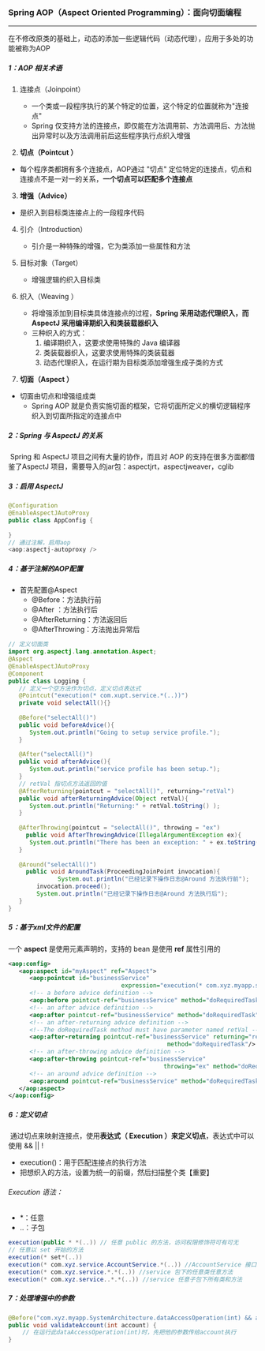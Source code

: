 ### Spring AOP（Aspect Oriented Programming）：面向切面编程

------

​	在不修改原类的基础上，动态的添加一些逻辑代码（动态代理），应用于多处的功能被称为AOP

##### 1：AOP 相关术语

1. 连接点（Joinpoint）

   - 一个类或一段程序执行的某个特定的位置，这个特定的位置就称为"连接点"
   - Spring  仅支持方法的连接点，即仅能在方法调用前、方法调用后、方法抛出异常时以及方法调用前后这些程序执行点织入增强

2. **切点（Pointcut ）**
- 每个程序类都拥有多个连接点，AOP通过 "切点" 定位特定的连接点，切点和连接点不是一对一的关系，**一个切点可以匹配多个连接点**
  
3. **增强（Advice）**
- 是织入到目标类连接点上的一段程序代码
  
4. 引介（Introduction）

   - 引介是一种特殊的增强，它为类添加一些属性和方法

5. 目标对象（Target）

   - 增强逻辑的织入目标类

6. 织入（Weaving ）

   - 将增强添加到目标类具体连接点的过程，**Spring 采用动态代理织入，而AspectJ 采用编译期织入和类装载器织入**
   - 三种织入的方式：
     1. 编译期织入，这要求使用特殊的 Java 编译器
     2. 类装载器织入，这要求使用特殊的类装载器
     3. 动态代理织入，在运行期为目标类添加增强生成子类的方式

7. **切面（Aspect ）**
- 切面由切点和增强组成类
   - Spring AOP  就是负责实施切面的框架，它将切面所定义的横切逻辑程序织入到切面所指定的连接点中

##### 2：Spring 与 AspectJ 的关系

​	Spring 和 AspectJ 项目之间有大量的协作，而且对 AOP 的支持在很多方面都借鉴了AspectJ 项目，需要导入的jar包：aspectjrt，aspectjweaver，cglib

##### 3：启用 AspectJ 

```java
@Configuration
@EnableAspectJAutoProxy
public class AppConfig {
  
}
// 通过注解，启用aop
<aop:aspectj-autoproxy />
```

##### 4：基于注解的AOP配置

- 首先配置@Aspect
  - @Before：方法执行前
  - @After  ：方法执行后
  - @AfterReturning：方法返回后
  - @AfterThrowing：方法抛出异常后

```java
// 定义切面类
import org.aspectj.lang.annotation.Aspect;
@Aspect
@EnableAspectJAutoProxy
@Component
public class Logging {
   // 定义一个空方法作为切点，定义切点表达式
   @Pointcut("execution(* com.xupt.service.*(..))")
   private void selectAll(){}
  
   @Before("selectAll()")
   public void beforeAdvice(){
      System.out.println("Going to setup service profile.");
   }
  
   @After("selectAll()")
   public void afterAdvice(){
      System.out.println("service profile has been setup.");
   }
   // retVal 指切点方法返回的值 
   @AfterReturning(pointcut = "selectAll()", returning="retVal")
   public void afterReturningAdvice(Object retVal){
      System.out.println("Returning:" + retVal.toString() );
   }
   
   @AfterThrowing(pointcut = "selectAll()", throwing = "ex")
 	 public void AfterThrowingAdvice(IllegalArgumentException ex){
      System.out.println("There has been an exception: " + ex.toString());   
   }
  
   @Around("selectAll()")
	 public void AroundTask(ProceedingJoinPoint invocation){
 			  System.out.println("已经记录下操作日志@Around 方法执行前");
        invocation.proceed();
        System.out.println("已经记录下操作日志@Around 方法执行后");
   }
}
```

##### 5：基于xml文件的配置

 一个 **aspect** 是使用元素声明的，支持的 bean 是使用 **ref** 属性引用的

```xml
<aop:config>
   <aop:aspect id="myAspect" ref="Aspect">
      <aop:pointcut id="businessService"
         						expression="execution(* com.xyz.myapp.service.*.*(..))"/>
      <!-- a before advice definition -->
      <aop:before pointcut-ref="businessService" method="doRequiredTask"/>
      <!-- an after advice definition -->
      <aop:after pointcut-ref="businessService" method="doRequiredTask"/>
      <!-- an after-returning advice definition -->
      <!--The doRequiredTask method must have parameter named retVal -->
      <aop:after-returning pointcut-ref="businessService" returning="retVal"
         									 method="doRequiredTask"/>
      <!-- an after-throwing advice definition -->
      <aop:after-throwing pointcut-ref="businessService"
         									throwing="ex" method="doRequiredTask"/>
      <!-- an around advice definition -->
      <aop:around pointcut-ref="businessService" method="doRequiredTask"/>
   </aop:aspect>
</aop:config>
```

##### 6：定义切点

​	通过切点来映射连接点，使用**表达式（ Execution ）来定义切点**，表达式中可以使用  &&   ||   !

- execution()：用于匹配连接点的执行方法
- 把想织入的方法，设置为统一的前缀，然后扫描整个类【重要】

###### Execution 语法：

-  *：任意
-  ..：子包

```java
execution(public * *(..)) // 任意 public 的方法，访问权限修饰符可有可无
// 任意以 set 开始的方法
execution(* set*(..))  
execution(* com.xyz.service.AccountService.*(..)) //AccountService 接口下的任意方法
execution(* com.xyz.service.*.*(..)) //service 包下的任意类任意方法
execution(* com.xyz.service..*.*(..)) //service 任意子包下所有类和方法
```

##### 7：处理增强中的参数

```java
@Before("com.xyz.myapp.SystemArchitecture.dataAccessOperation(int) && args(account)")
public void validateAccount(int account) {
	// 在运行此dataAccessOperation(int)时，先把他的参数传给account执行
}
```


